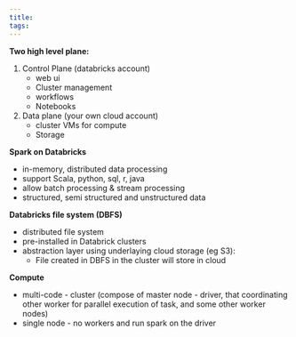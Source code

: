 ```yaml
---
title: 
tags:
---
```


**Two high level plane:**
1. Control Plane (databricks account)
	- web ui
	- Cluster management
	- workflows
	- Notebooks
2. Data plane (your own cloud account)
	- cluster VMs for compute
	- Storage

**Spark on Databricks**
- in-memory, distributed data processing
- support Scala, python, sql, r, java
- allow batch processing & stream processing
- structured, semi structured and unstructured data

**Databricks file system (DBFS)**
- distributed file system
- pre-installed in Databrick clusters
- abstraction layer using underlaying cloud storage (eg S3):
	- File created in DBFS in the cluster will store in cloud

**Compute** 
- multi-code - cluster (compose of master node - driver, that coordinating other worker for parallel execution of task, and some other worker nodes)
- single node - no workers and run spark on the driver